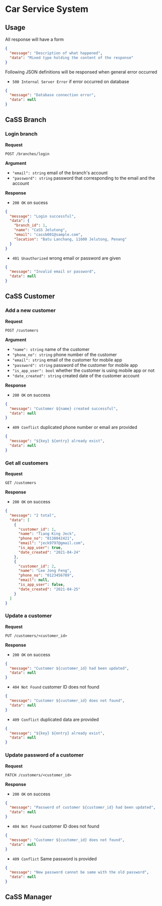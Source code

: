 # Car Service System

## Usage

All response will have a form

```json
{
  "message": "Description of what happened",
  "data": "Mixed type holding the content of the response"
}
```

Following JSON definitions will be responsed when general error occurred

- `500 Internal Server Error` if error occurred on database

```json
{
  "message": "Database connection error",
  "data": null
}
```

## CaSS Branch

### Login branch

**Request**

`POST /branches/login`

**Argument**

- `"email": string` email of the branch's account
- `"password": string` password that corresponding to the email and the account

**Response**

- `200 OK` on sucess

```json
{
  "message": "Login successful",
  "data": {
    "branch_id": 1,
    "name": "CaSS Jelutong",
    "email": "cassb001@sample.com",
    "location": "Batu Lanchang, 11600 Jelutong, Penang"
  }
}
```

- `401 Unauthorized` wrong email or password are given

```json
{
  "message": "Invalid email or password",
  "data": null
}
```

## CaSS Customer

### Add a new customer

**Request**

`POST /customers`

**Argument**

- `"name": string` name of the customer
- `"phone_no": string` phone number of the customer
- `"email": string` email of the customer for mobile app
- `"password": string` password of the customer for mobile app
- `"is_app_user": bool` whether the customer is using mobile app or not
- `"date_created": string` created date of the customer account

**Response**

- `200 OK` on success

```json
{
  "message": "Customer ${name} created successful",
  "data": null
}
```

- `409 Conflict` duplicated phone number or email are provided

```json
{
  "message": "${key} ${entry} already exist",
  "data": null
}
```

### Get all customers

**Request**

`GET /customers`

**Response**

- `200 OK` on success

```json
{
  "message": "2 total",
  "data": [
    {
      "customer_id": 1,
      "name": "Tiang King Jeck",
      "phone_no": "0138042421",
      "email": "jeck9797@gmail.com",
      "is_app_user": true,
      "date_created": "2021-04-24"
    },
    {
      "customer_id": 2,
      "name": "Lee Jong Feng",
      "phone_no": "0123456789",
      "email": null,
      "is_app_user": false,
      "date_created": "2021-04-25"
    }
  ]
}
```

### Update a customer

**Request**

`PUT /customers/<customer_id>`

**Response**

- `200 OK` on success

```json
{
  "message": "Customer ${customer_id} had been updated",
  "data": null
}
```

- `404 Not Found` customer ID does not found

```json
{
  "message": "Customer ${customer_id} does not found",
  "data": null
}
```

- `409 Conflict` duplicated data are provided

```json
{
  "message": "${key} ${entry} already exist",
  "data": null
}
```

### Update password of a customer

**Request**

`PATCH /customers/<customer_id>`

**Response**

- `200 OK` on success

```json
{
  "message": "Password of customer ${customer_id} had been updated",
  "data": null
}
```

- `404 Not Found` customer ID does not found

```json
{
  "message": "Customer ${customer_id} does not found",
  "data": null
}
```

- `409 Conflict` Same password is provided

```json
{
  "message": "New password cannot be same with the old password",
  "data": null
}
```

## CaSS Manager
